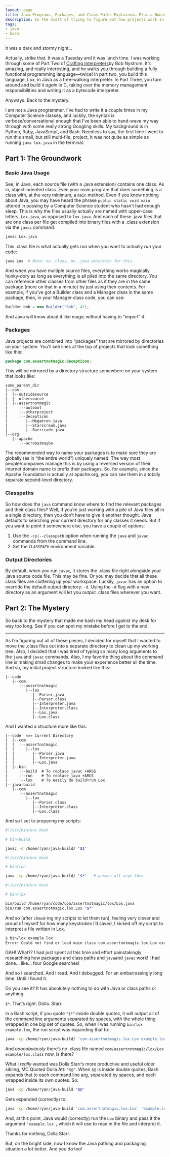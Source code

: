 ```yaml
---
layout: page
title: Java Programs, Packages, and Class Paths Explained… Plus a Bonus Mystery
description: In the midst of trying to figure out how projects work in Java and how to run my darn code, I run into an error that makes me doubt everything I'd learned.
tags:
- java
- bash
---
```


It was a dark and stormy night…

Actually, strike that.  It was a Tuesday and it was lunch time.  I was working through some of Part Two of [Crafting Interpreters](http://craftinginterpreters.com/)by Bob Nystrom.  It’s amazing, and really interesting, and he walks you through building a fully functional programming language—twice!  In part two, you build this language, Lox, in Java as a tree-walking interpreter.  In Part Three, you turn around and build it *again* in C, taking over the memory management responsibilities and writing it as a bytecode interpreter.

Anyways.  Back to the mystery.

I am not a Java programmer.  I’ve had to write it a couple times in my Computer Science classes, and luckily, the syntax is verbose/conversational enough that I’ve been able to hand-wave my way through with some really strong Googling skills.  My background is in Python, Ruby, JavaScript, and Bash.  Needless to say, the first time I went to run this small, but still multi-file, project, it was not quite as simple as running `java lox.java` in the terminal.

## Part 1: The Groundwork

### Basic Java Usage

See, in Java, each source file (with a .java extension) contains one class.  As in, object-oriented class.  Even your main program that does something is a class with, at the very minimum, a `main` method.  Even if you know nothing about Java, you may have heard the phrase `public static void main` uttered in passing by a Computer Science student who hasn’t had enough sleep.  This is why the files usually actually are named with upper-case letters, `Lox.java`, as opposed to `lox.java`.  And each of these .java files that are one class per file get compiled into binary files with a .class extension via the `javac` command.

```bash
javac Lox.java
```

This .class file is what actually gets run when you want to actually *run* your code:

```bash
java Lox  # Note: no .class, no .java extension for this.
```

And when you have multiple source files, everything works magically hunky-dory as long as everything is all piled into the same directory.  You can reference other classes from other files as if they are in the same package (more on that in a minute) by just using their contents.  For example, if you’ve got a Builder class and a Manager class in the same package, then, in your Manager class code, you can use:

```java
Builder bob = new Builder("Bob", 42);
```

And Java will know about it like magic without having to “import” it.

### Packages

Java projects are combined into “packages” that are mirrored by directories on your system.  You’ll see lines at the top of projects that look something like this:

```java
package com.assertnotmagic.decepticon;
```

This will be mirrored by a directory structure somewhere on your system that looks like:

```Plaintext
some_parent_dir
|--com
|  |--outsidesource
|  |--othersource
|  |--assertnotmagic
|     |--autobot
|     |--otherproject
|     |--decepticon
|        |--Megatron.java
|        |--Starscream.java
|        |--Barricade.java
|--org
   |--apache
      |--acrobatmaybe
```

The recommended way to name your packages is to make sure they are globally (as in “the entire world”) uniquely named.  The way most people/companies manage this is by using a reversed version of their internet domain name to prefix their packages.  So, for example, since the Apache Foundation is actually at apache.org, you can see them in a totally separate second-level directory.

### Classpaths

So how does the `java` command know where to find the relevant packages and their class files?  Well, if you’re just working with a pile of Java files all in a single directory, then you don’t have to give it another thought.  Java defaults to searching your current directory for any classes it needs.  But if you want to point it somewhere else, you have a couple of options:

1. Use the `-cp|--classpath` option when running the `java` and `javac` commands from the command line.
2. Set the `CLASSPATH` environment variable.

### Output Directories

By default, when you run `javac`, it stores the .class file right alongside your .java source code file.  This may be fine.  Or you may decide that all these class files are cluttering up your workspace.  Luckily, `javac` has an option to override the default output directory: `-d`.  Using the `-d` flag with a new directory as an argument will let you output .class files wherever you want.

## Part 2: The Mystery

So back to the mystery that made me bash my head against my desk for way too long.  See if you can spot my mistake before I get to the end.

----

As I’m figuring out all of these pieces, I decided for myself that I wanted to move the .class files out into a separate directory to clean up my working tree.  Also, I decided that I was tired of typing so many long arguments to the `java` and `javac` commands.  Also, I my favorite thing about the command line is making small changes to make your experience better all the time.  And so, my initial project structure looked like this:

```Plaintext
|--code
   |--com
      |--assertnotmagic
         |--lox
            |--Parser.java
            |--Parser.class
            |--Interpreter.java
            |--Interpreter.class
            |--Lox.java
            |--Lox.class
```

And I wanted a structure more like this:

```Plaintext
|--code  <== Current Directory
|  |--com
|  |  |--assertnotmagic
|  |     |--lox
|  |        |--Parser.java
|  |        |--Interpreter.java
|  |        |--Lox.java
|  |--bin
|     |--build  # To replace javac +ARGS
|     |--run    # To replace java +ARGS
|     |--lox    # To easily do build+run Lox
|--java-build
   |--com
      |--assertnotmagic
         |--lox
            |--Parser.class
            |--Interpreter.class
            |--Lox.class
```

And so I set to preparing my scripts:

```bash
#!/usr/bin/env bash

# bin/build

javac -d /home/ryan/java-build/ "$1"
```

```bash
#!/usr/bin/env bash

# bin/run

java -cp /home/ryan/java-build/ "$*"   # passes all args thru
```

```bash
#!/usr/bin/env bash

# bin/lox

bin/build /home/ryan/code/com/assertnotmagic/lox/Lox.java
bin/run com.assertnotmagic.lox.Lox "$*"
```

And so (after `chmod`-ing my scripts to let them run), feeling very clever and proud of myself for how many keystrokes I’d saved, I kicked off my script to interpret a file written in Lox.

```bash
$ bin/lox example.lox
Error: Could not find or load main class com.assertnotmagic.lox.Lox example.lox
```

GAH!  What??  I had just spent all this time and effort painstakingly researching how packages and class paths and `java`and `javac` work!  I had done… like… four Google searches!

And so I searched.  And I read.  And I debugged.  For an embarrassingly long time.  Until I found it.

Do you see it?  It has absolutely nothing to do with Java or class paths or anything.

`$*`.  That’s right.  Dolla.  Starr.

In a Bash script, if you quote `"$*"` inside double quotes, it will output all of the command line arguments separated by spaces, with the whole thing wrapped in one big set of quotes.  So, when I was running `bin/lox example.lox`, the run script was expanding that to:

```bash
java -cp /home/ryan/java-build/ 'com.assertnotmagic.lox.Lox example.lox'
```

And *ooooobviously* there’s no .class file named `com/assertnotmagic/lox/Lox example/lox.class` now, is there?

What I *really* wanted was Dolla Starr’s more productive and useful older sibling, MC Quoted Dolla Att: `"$@"`.  When `$@` is inside double quotes, Bash expands that to each command line arg, separated by spaces, and each wrapped inside its own quotes.  So:

```bash
java -cp /home/ryan/java-build "$@"
```

Gets expanded (correctly) to:

```bash
java -cp /home/ryan/java-build 'com.assertnotmagic.lox.Lox' 'example.lox'
```

And, at this point, Java would (correctly) run the `Lox` binary and pass it the argument `'example.lox'`, which it will use to read in the file and interpret it.

Thanks for nothing, Dolla Starr.

But, on the bright side, now I know the Java pathing and packaging situation a lot better.  And you do too!

